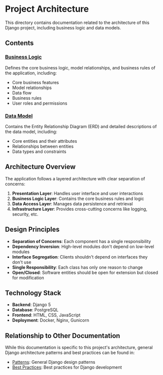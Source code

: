 # Project Architecture

This directory contains documentation related to the architecture of this Django project, including business logic and data models.

## Contents

### [Business Logic](./business-logic.md)

Defines the core business logic, model relationships, and business rules of the application, including:
- Core business features
- Model relationships
- Data flow
- Business rules
- User roles and permissions

### [Data Model](./data-model.md)

Contains the Entity Relationship Diagram (ERD) and detailed descriptions of the data model, including:
- Core entities and their attributes
- Relationships between entities
- Data types and constraints

## Architecture Overview

The application follows a layered architecture with clear separation of concerns:

1. **Presentation Layer**: Handles user interface and user interactions
2. **Business Logic Layer**: Contains the core business rules and logic
3. **Data Access Layer**: Manages data persistence and retrieval
4. **Infrastructure Layer**: Provides cross-cutting concerns like logging, security, etc.

## Design Principles

- **Separation of Concerns**: Each component has a single responsibility
- **Dependency Inversion**: High-level modules don't depend on low-level modules
- **Interface Segregation**: Clients shouldn't depend on interfaces they don't use
- **Single Responsibility**: Each class has only one reason to change
- **Open/Closed**: Software entities should be open for extension but closed for modification

## Technology Stack

- **Backend**: Django 5
- **Database**: PostgreSQL
- **Frontend**: HTML, CSS, JavaScript
- **Deployment**: Docker, Nginx, Gunicorn

## Relationship to Other Documentation

While this documentation is specific to this project's architecture, general Django architecture patterns and best practices can be found in:
- [Patterns](../../patterns/README.md): General Django design patterns
- [Best Practices](../../best-practices/README.md): Best practices for Django development 